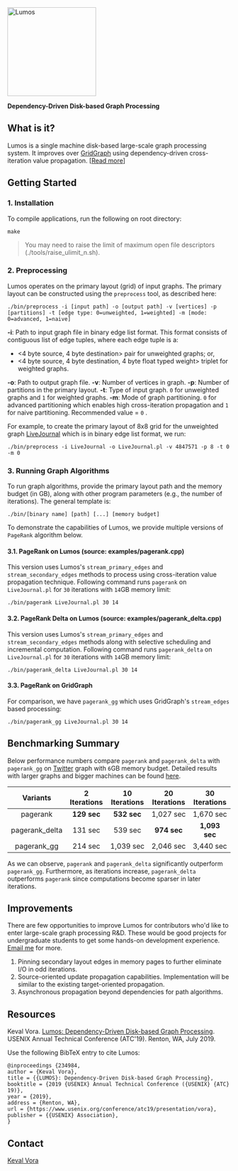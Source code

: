 <img src="https://user-images.githubusercontent.com/8582843/60700384-97cf0080-9eac-11e9-8e60-c40d9da04e79.png" alt="Lumos" width="200">

**Dependency-Driven Disk-based Graph Processing**

## What is it?
Lumos is a single machine disk-based large-scale graph processing system. It improves over [GridGraph](https://github.com/kevalvora/lumos-internal#benchmarking-summary) using dependency-driven cross-iteration value propagation. [[Read more](https://www.cs.sfu.ca/~keval/contents/papers/lumos-atc19.pdf)]

## Getting Started
### 1. Installation
To compile applications, run the following on root directory:
```
make
```
> You may need to raise the limit of maximum open file descriptors (./tools/raise\_ulimit\_n.sh).
### 2. Preprocessing

Lumos operates on the primary layout (grid) of input graphs. The primary layout can be constructed using the ``preprocess`` tool, as described here:
```
./bin/preprocess -i [input path] -o [output path] -v [vertices] -p [partitions] -t [edge type: 0=unweighted, 1=weighted] -m [mode: 0=advanced, 1=naive]
```
**-i**: Path to input graph file in binary edge list format. This format consists of contiguous list of edge tuples, where each edge tuple is a:
- <4 byte source, 4 byte destination> pair for unweighted graphs; or,
- <4 byte source, 4 byte destination, 4 byte float typed weight> triplet for weighted graphs.

**-o**: Path to output graph file.
**-v**: Number of vertices in graph.
**-p**: Number of partitions in the primary layout.
**-t**: Type of input graph. ``0`` for unweighted graphs and ``1`` for weighted graphs.
**-m**: Mode of graph partitioning. ``0`` for advanced partitioning which enables high cross-iteration propagation and ``1`` for naive partitioning. Recommended value = ``0`` .

For example, to create the primary layout of 8x8 grid for the unweighted graph [LiveJournal](http://snap.stanford.edu/data/soc-LiveJournal1.html) which is in binary edge list format, we run:
```
./bin/preprocess -i LiveJournal -o LiveJournal.pl -v 4847571 -p 8 -t 0 -m 0
```
### 3. Running Graph Algorithms
To run graph algorithms, provide the primary layout path and the memory budget (in GB), along with other program parameters (e.g., the number of iterations). The general template is:
```
./bin/[binary name] [path] [...] [memory budget]
```
To demonstrate the capabilities of Lumos, we provide multiple versions of ``PageRank`` algorithm below.

#### 3.1. PageRank on Lumos (source: examples/pagerank.cpp)
This version uses Lumos's ``stream_primary_edges`` and ``stream_secondary_edges`` methods to process using cross-iteration value propagation technique. Following command runs ``pagerank`` on ``LiveJournal.pl`` for ``30`` iterations with ``14``GB memory limit:
```
./bin/pagerank LiveJournal.pl 30 14
```

#### 3.2. PageRank Delta on Lumos (source: examples/pagerank_delta.cpp)
This version uses Lumos's ``stream_primary_edges`` and ``stream_secondary_edges`` methods along with selective scheduling and incremental computation.  Following command runs ``pagerank_delta`` on ``LiveJournal.pl`` for ``30`` iterations with ``14``GB memory limit:
```
./bin/pagerank_delta LiveJournal.pl 30 14
```

#### 3.3. PageRank on GridGraph
For comparison, we have ``pagerank_gg`` which uses GridGraph's ``stream_edges`` based processing:
```
./bin/pagerank_gg LiveJournal.pl 30 14
```

## Benchmarking Summary
Below performance numbers compare ``pagerank`` and ``pagerank_delta`` with ``pagerank_gg`` on [Twitter](http://konect.uni-koblenz.de/networks/twitter) graph with ``6``GB memory budget. Detailed results with larger graphs and bigger machines can be found [here](https://www.cs.sfu.ca/~keval/contents/papers/lumos-atc19.pdf).

|      Variants     |    2 Iterations   |   10 Iterations   |   20 Iterations   |   30 Iterations   |
|:-----------------:|:-----------------:|:-----------------:|:-----------------:|:-----------------:|
|      pagerank     |     **129 sec**   |     **532 sec**   |      1,027 sec    |      1,670 sec    |
|   pagerank_delta  |       131 sec     |       539 sec     |     **974 sec**   |    **1,093 sec**  |
|    pagerank_gg    |       214 sec     |      1,039 sec    |      2,046 sec    |      3,440 sec    |

As we can observe, ``pagerank`` and ``pagerank_delta`` significantly outperform ``pagerank_gg``. Furthermore, as iterations increase, ``pagerank_delta`` outperforms ``pagerank`` since computations become sparser in later iterations. 

## Improvements
There are few opportunities to improve Lumos for contributors who'd like to enter large-scale graph processing R&D. These would be good projects for undergraduate students to get some hands-on development experience. [Email me](http://www.cs.sfu.ca/~keval/) for more.
1. Pinning secondary layout edges in memory pages to further eliminate I/O in odd iterations. 
2. Source-oriented update propagation capabilities. Implementation will be similar to the existing target-oriented propagation. 
3. Asynchronous propagation beyond dependencies for path algorithms.

## Resources
Keval Vora. [Lumos: Dependency-Driven Disk-based Graph Processing](https://www.cs.sfu.ca/~keval/contents/papers/lumos-atc19.pdf). USENIX Annual Technical Conference (ATC'19). Renton, WA, July 2019.

Use the following BibTeX entry to cite Lumos:
```
@inproceedings {234984,
author = {Keval Vora},
title = {{LUMOS}: Dependency-Driven Disk-based Graph Processing},
booktitle = {2019 {USENIX} Annual Technical Conference ({USENIX} {ATC} 19)},
year = {2019},
address = {Renton, WA},
url = {https://www.usenix.org/conference/atc19/presentation/vora},
publisher = {{USENIX} Association},
}
```

## Contact
[Keval Vora](http://www.cs.sfu.ca/~keval/)
